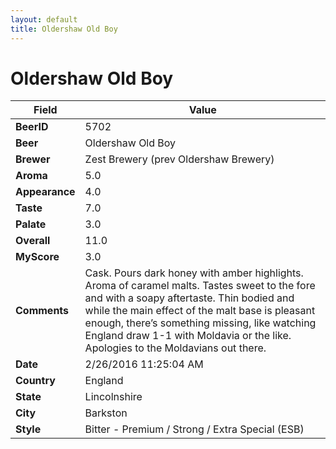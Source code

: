 ```yaml
---
layout: default
title: Oldershaw Old Boy
---
```


# Oldershaw Old Boy

| Field         | Value     |
|---------------|-----------|
| **BeerID** | 5702 |
| **Beer** | Oldershaw Old Boy |
| **Brewer** | Zest Brewery (prev Oldershaw Brewery) |
| **Aroma** | 5.0 |
| **Appearance** | 4.0 |
| **Taste** | 7.0 |
| **Palate** | 3.0 |
| **Overall** | 11.0 |
| **MyScore** | 3.0 |
| **Comments** | Cask. Pours dark honey with amber highlights. Aroma of caramel malts. Tastes sweet to the fore and with a soapy aftertaste. Thin bodied and while the main effect of the malt base is pleasant enough, there’s something missing, like watching England draw 1-1 with Moldavia or the like. Apologies to the Moldavians out there. |
| **Date** | 2/26/2016 11:25:04 AM |
| **Country** | England |
| **State** | Lincolnshire |
| **City** | Barkston |
| **Style** | Bitter - Premium / Strong / Extra Special (ESB) |
